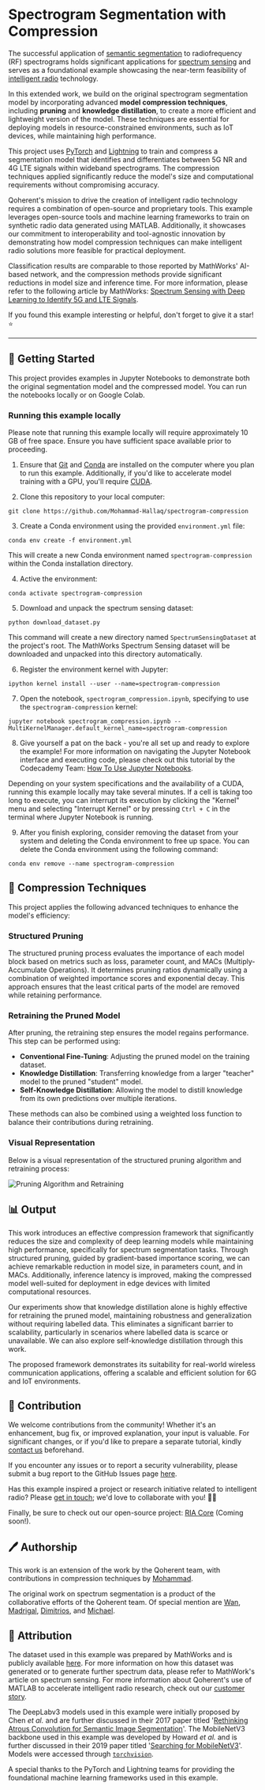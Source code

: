 # Spectrogram Segmentation with Compression

The successful application of [semantic segmentation](https://www.ibm.com/topics/semantic-segmentation) to radiofrequency (RF) spectrograms holds significant applications for [spectrum sensing](https://iopscience.iop.org/article/10.1088/1742-6596/2261/1/012016#:~:text=In%20cognitive%20radio%2C%20spectrum%20sensing,user%20can%20use%20the%20spectrum.) and serves as a foundational example showcasing the near-term feasibility of [intelligent radio](https://www.qoherent.ai/intelligentradio/) technology.

In this extended work, we build on the original spectrogram segmentation model by incorporating advanced **model compression techniques**, including **pruning** and **knowledge distillation**, to create a more efficient and lightweight version of the model. These techniques are essential for deploying models in resource-constrained environments, such as IoT devices, while maintaining high performance.

This project uses [PyTorch](https://pytorch.org/) and [Lightning](https://lightning.ai/docs/pytorch/stable/) to train and compress a segmentation model that identifies and differentiates between 5G NR and 4G LTE signals within wideband spectrograms. The compression techniques applied significantly reduce the model's size and computational requirements without compromising accuracy.

Qoherent's mission to drive the creation of intelligent radio technology requires a combination of open-source and proprietary tools. This example leverages open-source tools and machine learning frameworks to train on synthetic radio data generated using MATLAB. Additionally, it showcases our commitment to interoperability and tool-agnostic innovation by demonstrating how model compression techniques can make intelligent radio solutions more feasible for practical deployment.

Classification results are comparable to those reported by MathWorks' AI-based network, and the compression methods provide significant reductions in model size and inference time. For more information, please refer to the following article by MathWorks: [Spectrum Sensing with Deep Learning to Identify 5G and LTE Signals](https://www.mathworks.com/help/comm/ug/spectrum-sensing-with-deep-learning-to-identify-5g-and-lte-signals.html).

If you found this example interesting or helpful, don't forget to give it a star! ⭐

---

## 🚀 Getting Started

This project provides examples in Jupyter Notebooks to demonstrate both the original segmentation model and the compressed model. You can run the notebooks locally or on Google Colab.

### Running this example locally

Please note that running this example locally will require approximately 10 GB of free space. Ensure you have sufficient space available prior to proceeding.

1. Ensure that [Git](https://git-scm.com/downloads) and [Conda](https://conda.io/projects/conda/en/latest/user-guide/install/index.html) are installed on the computer where you plan to run this example. Additionally, if you'd like to accelerate model training with a GPU, you'll require [CUDA](https://docs.nvidia.com/cuda/cuda-quick-start-guide/index.html).

2. Clone this repository to your local computer:
```commandline
git clone https://github.com/Mohammad-Hallaq/spectrogram-compression

```


3. Create a Conda environment using the provided `environment.yml` file:
```commandline
conda env create -f environment.yml
```
This will create a new Conda environment named `spectrogram-compression` within the Conda installation directory.


4. Active the environment:
```commandline
conda activate spectrogram-compression
```


5. Download and unpack the spectrum sensing dataset:
```commandline
python download_dataset.py
```
This command will create a new directory named `SpectrumSensingDataset` at the project's root. The 
MathWorks Spectrum Sensing dataset will be downloaded and unpacked into this directory automatically.


6. Register the environment kernel with Jupyter:
```commandline
ipython kernel install --user --name=spectrogram-compression
```


7. Open the notebook, `spectrogram_compression.ipynb`, specifying to use the `spectrogram-compression` kernel:
```commandline
jupyter notebook spectrogram_compression.ipynb --MultiKernelManager.default_kernel_name=spectrogram-compression
```


8. Give yourself a pat on the back - you're all set up and ready to explore the example! For more information on 
navigating the Jupyter Notebook interface and executing code, please check out this tutorial by the Codecademy 
Team: [How To Use Jupyter Notebooks](https://www.codecademy.com/article/how-to-use-jupyter-notebooks).

Depending on your system specifications and the availability of a CUDA, running this example locally may take 
several minutes. If a cell is taking too long to execute, you can interrupt its execution by clicking the "Kernel" 
menu and selecting "Interrupt Kernel" or by pressing `Ctrl + C` in the terminal where Jupyter Notebook is running.


9. After you finish exploring, consider removing the dataset from your system and deleting the Conda environment to 
free up space. You can delete the Conda environment using the following command:
```commandline
conda env remove --name spectrogram-compression
```

<!-- ### Running this example in Google Colab

**Coming soon:** Don't want the hassle of downloading the project and dataset and setting up a Conda environment? 
We've shared the notebook on Google Colab: [Spectrogram Segmentation]().
 -->

## 🔧 Compression Techniques

This project applies the following advanced techniques to enhance the model's efficiency:

### Structured Pruning

The structured pruning process evaluates the importance of each model block based on metrics such as loss, parameter count, and MACs (Multiply-Accumulate Operations). It determines pruning ratios dynamically using a combination of weighted importance scores and exponential decay. This approach ensures that the least critical parts of the model are removed while retaining performance.

### Retraining the Pruned Model

After pruning, the retraining step ensures the model regains performance. This step can be performed using:
- **Conventional Fine-Tuning**: Adjusting the pruned model on the training dataset.
- **Knowledge Distillation**: Transferring knowledge from a larger "teacher" model to the pruned "student" model.
- **Self-Knowledge Distillation**: Allowing the model to distill knowledge from its own predictions over multiple iterations.

These methods can also be combined using a weighted loss function to balance their contributions during retraining.

### Visual Representation

Below is a visual representation of the structured pruning algorithm and retraining process:

![Pruning Algorithm and Retraining](docs/images/methodology.png)


## 📊 Output

This work introduces an effective compression framework that significantly reduces the size and complexity of deep learning models while maintaining high performance, specifically for spectrum segmentation tasks. Through structured pruning, guided by gradient-based importance scoring, we can achieve remarkable reduction in model size, in parameters count, and in MACs. Additionally, inference latency is improved, making the compressed model well-suited for deployment in edge devices with limited computational resources.

Our experiments show that knowledge distillation alone is highly effective for retraining the pruned model, maintaining robustness and generalization without requiring labelled data. This eliminates a significant barrier to scalability, particularly in scenarios where labelled data is scarce or unavailable. We can also explore self-knowledge distillation through this work. 

The proposed framework demonstrates its suitability for real-world wireless communication applications, offering a scalable and efficient solution for 6G and IoT environments.


## 🤝 Contribution

We welcome contributions from the community! Whether it's an enhancement, bug fix, or improved explanation, 
your input is valuable. For significant changes, or if you'd like to prepare a separate tutorial, kindly 
[contact us](mailto:info@qoherent.ai) beforehand.

If you encounter any issues or to report a security vulnerability, please submit a bug report to the GitHub Issues 
page [here](https://github.com/qoherent/spectrogram-segmentation/issues).

Has this example inspired a project or research initiative related to intelligent radio? Please [get in touch](mailto:info@qoherent.ai); 
we'd love to collaborate with you! 📡🚀

Finally, be sure to check out our open-source project: [RIA Core](https://github.com/qoherent/ria) (Coming soon!).


## 🖊️ Authorship
This work is an extension of the work by the Qoherent team, with contributions in compression techniques by [Mohammad](https://github.com/Mohammad-Hallaq).

The original work on spectrum segmentation is a product of the collaborative efforts of the Qoherent team. Of special mention are [Wan](https://github.com/wan-sdr), 
[Madrigal](https://github.com/MadrigalDW), [Dimitrios](https://github.com/DimitriosK), and [Michael](https://github.com/mrl280).


## 🙏 Attribution

The dataset used in this example was prepared by MathWorks and is publicly available [here](https://www.mathworks.com/supportfiles/spc/SpectrumSensing/SpectrumSenseTrainingDataNetwork.tar.gz). For more information 
on how this dataset was generated or to generate further spectrum data, please refer to MathWork's article on spectrum 
sensing. For more information about Qoherent's use of MATLAB to accelerate intelligent radio research, check out our 
[customer story](https://www.mathworks.com/company/user_stories/qoherent-uses-matlab-to-accelerate-research-on-next-generation-ai-for-wireless.html).

The DeepLabv3 models used in this example were initially proposed by Chen _et al._ and are further discussed 
in their 2017 paper titled '[Rethinking Atrous Convolution for Semantic Image Segmentation](https://arxiv.org/abs/1706.05587)'. The MobileNetV3 
backbone used in this example was developed by Howard _et al._ and is further discussed in their 2019 paper titled 
'[Searching for MobileNetV3](https://arxiv.org/abs/1905.02244)'. Models were accessed through [`torchvision`](https://pytorch.org/vision/stable/models/deeplabv3.html).

A special thanks to the PyTorch and Lightning teams for providing the foundational machine learning frameworks used in 
this example.

